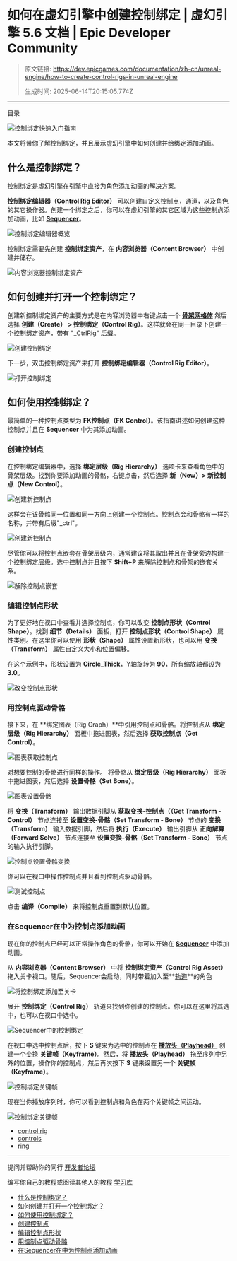 # 如何在虚幻引擎中创建控制绑定 | 虚幻引擎 5.6 文档 | Epic Developer Community

> 原文链接: https://dev.epicgames.com/documentation/zh-cn/unreal-engine/how-to-create-control-rigs-in-unreal-engine
> 
> 生成时间: 2025-06-14T20:15:05.774Z

---

目录

![控制绑定快速入门指南](https://dev.epicgames.com/community/api/documentation/image/34ac2913-f634-4fa3-bb48-aabbe909b1d6?resizing_type=fill&width=1920&height=335)

本文将带你了解控制绑定，并且展示虚幻引擎中如何创建并给绑定添加动画。

## 什么是控制绑定？

控制绑定是虚幻引擎在引擎中直接为角色添加动画的解决方案。

**控制绑定编辑器（Control Rig Editor）** 可以创建自定义控制点，通道，以及角色的其它操作器。创建一个绑定之后，你可以在虚幻引擎的其它区域为这些控制点添加动画，比如 **[Sequencer](/documentation/zh-cn/unreal-engine/cinematics-and-movie-making-in-unreal-engine)**。

![控制绑定编辑器概览](https://d1iv7db44yhgxn.cloudfront.net/documentation/images/0e991fed-bf49-4265-a994-f976313a7d38/controlrigoverview.png)

控制绑定需要先创建 **控制绑定资产**，在 **内容浏览器（Content Browser）** 中创建并储存。

![内容浏览器控制绑定资产](https://d1iv7db44yhgxn.cloudfront.net/documentation/images/7f2f7ab9-8bf8-479d-bae6-4a02a85ccef6/contentbrowser.png)

## 如何创建并打开一个控制绑定？

创建新控制绑定资产的主要方式是在内容浏览器中右键点击一个 **[骨架网格体](/documentation/zh-cn/unreal-engine/skeletal-mesh-assets-in-unreal-engine)** 然后选择 **创建（Create） > 控制绑定（Control Rig）**。这样就会在同一目录下创建一个控制绑定资产，带有 "\_CtrlRig" 后缀。

![创建控制绑定](https://d1iv7db44yhgxn.cloudfront.net/documentation/images/43633d97-8f1e-48a4-8c3e-b930a24ea999/createcontrolrig.png)

下一步，双击控制绑定资产来打开 **控制绑定编辑器（Control Rig Editor）**。

![打开控制绑定](https://d1iv7db44yhgxn.cloudfront.net/documentation/images/09c783e0-c9df-45a2-816f-a625b9020f78/opencr.png)

## 如何使用控制绑定？

最简单的一种控制点类型为 **FK控制点（FK Control）**。该指南讲述如何创建这种控制点并且在 **Sequencer** 中为其添加动画。

### 创建控制点

在控制绑定编辑器中，选择 **绑定层级（Rig Hierarchy）** 选项卡来查看角色中的骨架层级。找到你要添加动画的骨骼，右键点击，然后选择 **新（New）> 新控制点（New Control）**。

![创建新控制点](https://d1iv7db44yhgxn.cloudfront.net/documentation/images/93c4e480-0770-491a-9f0d-fa0c17d06bed/newcontrol.png)

这样会在该骨骼同一位置和同一方向上创建一个控制点。控制点会和骨骼有一样的名称，并带有后缀"\_ctrl"。

![创建新控制点](https://d1iv7db44yhgxn.cloudfront.net/documentation/images/f77024ae-cb86-4b0b-a8ba-3adb333fd15f/newcontrol2.png)

尽管你可以将控制点嵌套在骨架层级内，通常建议将其取出并且在骨架旁边构建一个控制绑定层级。选中控制点并且按下 **Shift+P** 来解除控制点和骨架的嵌套关系。

![解除控制点嵌套](https://d1iv7db44yhgxn.cloudfront.net/documentation/images/656719f1-cc8d-4356-9edb-b3e464037b13/shiftp.gif)

### 编辑控制点形状

为了更好地在视口中查看并选择控制点，你可以改变 **控制点形状（Control Shape）**。找到 **细节（Details）** 面板，打开 **控制点形状（Control Shape）** 属性类别。在这里你可以使用 **形状（Shape）** 属性设置新形状，也可以用 **变换（Transform）** 属性自定义大小和位置偏移。

在这个示例中，形状设置为 **Circle\_Thick**，Y轴旋转为 **90**，所有缩放轴都设为 **3.0**。

![改变控制点形状](https://d1iv7db44yhgxn.cloudfront.net/documentation/images/baae581e-204c-4f91-8bfc-32ccc3bab52d/controlshape.png)

### 用控制点驱动骨骼

接下来，在 **绑定图表（Rig Graph）**中引用控制点和骨骼。将控制点从 **绑定层级（Rig Hierarchy）** 面板中拖进图表，然后选择 **获取控制点（Get Control）**。

![图表获取控制点](https://d1iv7db44yhgxn.cloudfront.net/documentation/images/c68c8bd0-c8c3-4f29-98f0-78eebb600e8f/getcontrol.gif)

对想要控制的骨骼进行同样的操作。 将骨骼从 **绑定层级（Rig Hierarchy）** 面板中拖进图表，然后选择 **设置骨骼（Set Bone）**。

![图表设置骨骼](https://d1iv7db44yhgxn.cloudfront.net/documentation/images/308d1f53-b3d5-44de-9e77-741000ed2ff9/setbone.gif)

将 **变换（Transform）** 输出数据引脚从 **获取变换-控制点（（Get Transform - Control）** 节点连接至 **设置变换-骨骼（Set Transform - Bone）** 节点的 **变换（Transform）** 输入数据引脚，然后将 **执行（Execute）** 输出引脚从 **正向解算（Forward Solve）** 节点连接至 **设置变换-骨骼（Set Transform - Bone）** 节点的输入执行引脚。

![控制点设置骨骼变换](https://d1iv7db44yhgxn.cloudfront.net/documentation/images/d19c117b-c23c-4e57-9342-0dff66d53911/connectpins.png)

你可以在视口中操作控制点并且看到控制点驱动骨骼。

![测试控制点](https://d1iv7db44yhgxn.cloudfront.net/documentation/images/678b54af-f781-422d-94b2-2b2de1fba091/viewporttest.gif)

点击 **编译（Compile）** 来将控制点重置到默认位置。

### 在Sequencer在中为控制点添加动画

现在你的控制点已经可以正常操作角色的骨骼，你可以开始在 **[Sequencer](/documentation/zh-cn/unreal-engine/cinematics-and-movie-making-in-unreal-engine)** 中添加动画。

从 **内容浏览器（Content Browser）** 中将 **控制绑定资产（Control Rig Asset）** 拖入关卡视口。随后，Sequencer会启动，同时带着加入至**[轨道](/documentation/zh-cn/unreal-engine/sequencer-track-list-in-unreal-engine)**的角色

![将控制绑定添加至关卡](https://d1iv7db44yhgxn.cloudfront.net/documentation/images/b098a9a4-4669-4498-a2c0-47aeabd6bcd1/animate1.gif)

展开 **控制绑定（Control Rig）** 轨道来找到你创建的控制点。你可以在这里将其选中，也可以在视口中选中。

![Sequencer中的控制绑定](https://d1iv7db44yhgxn.cloudfront.net/documentation/images/f9da5d38-661c-4295-b4a4-64887d0cca54/animate2.png)

在视口中选中控制点后，按下 **S** 键来为选中的控制点在 [**播放头（Playhead）**](/documentation/zh-cn/unreal-engine/sequencer-cinematic-editor-unreal-engine#playhead) 创建一个变换 **关键帧（Keyframe）**。然后，将 **播放头（Playhead）** 拖至序列中另外的位置，操作你的控制点，然后再次按下 **S** 键来设置另一个 **关键帧（Keyframe）**。

![控制绑定关键帧](https://d1iv7db44yhgxn.cloudfront.net/documentation/images/cefb9760-6530-4506-9f07-0255fddcd61a/animate3.gif)

现在当你播放序列时，你可以看到控制点和角色在两个关键帧之间运动。

![控制绑定关键帧](https://d1iv7db44yhgxn.cloudfront.net/documentation/images/754937e8-9244-4b9b-8826-6aa5245ebe87/animate4.gif)

-   [control rig](https://dev.epicgames.com/community/search?query=control%20rig)
-   [controls](https://dev.epicgames.com/community/search?query=controls)
-   [ring](https://dev.epicgames.com/community/search?query=ring)

* * *

提问并帮助你的同行 [开发者论坛](https://forums.unrealengine.com/categories?tag=unreal-engine)

编写你自己的教程或阅读其他人的教程 [学习库](https://dev.epicgames.com/community/unreal-engine/learning)

-   [什么是控制绑定？](/documentation/zh-cn/unreal-engine/how-to-create-control-rigs-in-unreal-engine#%E4%BB%80%E4%B9%88%E6%98%AF%E6%8E%A7%E5%88%B6%E7%BB%91%E5%AE%9A%EF%BC%9F)
-   [如何创建并打开一个控制绑定？](/documentation/zh-cn/unreal-engine/how-to-create-control-rigs-in-unreal-engine#%E5%A6%82%E4%BD%95%E5%88%9B%E5%BB%BA%E5%B9%B6%E6%89%93%E5%BC%80%E4%B8%80%E4%B8%AA%E6%8E%A7%E5%88%B6%E7%BB%91%E5%AE%9A%EF%BC%9F)
-   [如何使用控制绑定？](/documentation/zh-cn/unreal-engine/how-to-create-control-rigs-in-unreal-engine#%E5%A6%82%E4%BD%95%E4%BD%BF%E7%94%A8%E6%8E%A7%E5%88%B6%E7%BB%91%E5%AE%9A%EF%BC%9F)
-   [创建控制点](/documentation/zh-cn/unreal-engine/how-to-create-control-rigs-in-unreal-engine#%E5%88%9B%E5%BB%BA%E6%8E%A7%E5%88%B6%E7%82%B9)
-   [编辑控制点形状](/documentation/zh-cn/unreal-engine/how-to-create-control-rigs-in-unreal-engine#%E7%BC%96%E8%BE%91%E6%8E%A7%E5%88%B6%E7%82%B9%E5%BD%A2%E7%8A%B6)
-   [用控制点驱动骨骼](/documentation/zh-cn/unreal-engine/how-to-create-control-rigs-in-unreal-engine#%E7%94%A8%E6%8E%A7%E5%88%B6%E7%82%B9%E9%A9%B1%E5%8A%A8%E9%AA%A8%E9%AA%BC)
-   [在Sequencer在中为控制点添加动画](/documentation/zh-cn/unreal-engine/how-to-create-control-rigs-in-unreal-engine#%E5%9C%A8sequencer%E5%9C%A8%E4%B8%AD%E4%B8%BA%E6%8E%A7%E5%88%B6%E7%82%B9%E6%B7%BB%E5%8A%A0%E5%8A%A8%E7%94%BB)